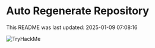 # Auto Regenerate Repository

This README was last updated: 2025-01-09 07:08:16

 ![TryHackMe](https://tryhackme.com/badge/533634)